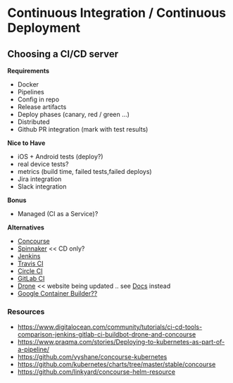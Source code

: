 # Continuous Integration / Continuous Deployment

## Choosing a CI/CD server

**Requirements**
* Docker
* Pipelines
* Config in repo
* Release artifacts
* Deploy phases (canary, red / green ...)
* Distributed
* Github PR integration (mark with test results)

**Nice to Have**
* iOS + Android tests (deploy?)
* real device tests?
* metrics (build time, failed tests,failed deploys) 
* Jira integration
* Slack integration

**Bonus** 
* Managed (CI as a Service)? 

**Alternatives**
* [Concourse](https://concourse.ci/)
* [Spinnaker](https://www.spinnaker.io/) << CD only?
* [Jenkins](https://jenkins-ci.org/)
* [Travis CI](https://travis-ci.org/)
* [Circle CI](https://circleci.com)
* [GitLab CI](https://about.gitlab.com/features/gitlab-ci-cd/)
* [Drone](https://drone.io/) << website being updated  .. see [Docs](http://docs.drone.io/installation/) instead
* [Google Container Builder??](https://cloud.google.com/container-builder/docs/)



### Resources
* https://www.digitalocean.com/community/tutorials/ci-cd-tools-comparison-jenkins-gitlab-ci-buildbot-drone-and-concourse
* https://www.praqma.com/stories/Deploying-to-kubernetes-as-part-of-a-pipeline/ 
* https://github.com/vyshane/concourse-kubernetes
* https://github.com/kubernetes/charts/tree/master/stable/concourse
* https://github.com/linkyard/concourse-helm-resource
